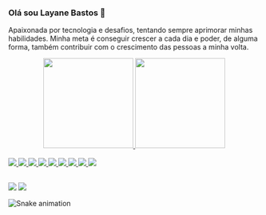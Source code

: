 ### Olá sou Layane Bastos 🤘

Apaixonada por tecnologia e desafios, tentando sempre aprimorar minhas habilidades. Minha meta é conseguir crescer a cada dia e poder, de alguma forma, também contribuir com o crescimento das pessoas a minha volta.

<div align="center">
    <a href="https://beacons.ai/LayaneB">
    <img height="180em" src="https://github-readme-stats.vercel.app/api?username=LayaneB&show_icons=true&theme=midnight-purple">
    <img height="180em" src="https://github-readme-stats.vercel.app/api/top-langs/?username=LayaneB&layout=compact)](https://github.com/LayaneB/github-readme-stats&theme=midnight-purple">
</div>
<!-- ### Tecnologias que uso -->
<div style="display:inline_block"><br/>
    <img src="https://img.shields.io/badge/JavaScript-F7DF1E?style=for-the-badge&logo=javascript&logoColor=black">
    <img src="https://img.shields.io/badge/HTML5-E34F26?style=for-the-badge&logo=html5&logoColor=white">
    <img src="https://img.shields.io/badge/CSS3-1572B6?style=for-the-badge&logo=css3&logoColor=white">
    <img src="https://img.shields.io/badge/TypeScript-007ACC?style=for-the-badge&logo=typescript&logoColor=white">
    <img src="https://img.shields.io/badge/React-20232A?style=for-the-badge&logo=react&logoColor=61DAFB">
    <img src="https://img.shields.io/badge/AngularJS-E23237?style=for-the-badge&logo=angularjs&logoColor=white">
    <img src="https://img.shields.io/badge/styled--components-DB7093?style=for-the-badge&logo=styled-components&logoColor=white">
    <img src="https://img.shields.io/badge/C%23-239120?style=for-the-badge&logo=c-sharp&logoColor=white">
    <img src="https://www.mathworks.com/matlabcentral/images/matlab-file-exchange.svg">
</div>
    
  ##
    
<div>
    <a href="mailto:layanejuvito@gmail.com"><img src="https://img.shields.io/badge/Gmail-D14836?style=for-the-badge&logo=gmail&logoColor=white" target="_blank"></a>
    <a href="https://www.linkedin.com/in/layanebastos/"><img src="https://img.shields.io/badge/LinkedIn-0077B5?style=for-the-badge&logo=linkedin&logoColor=white" target="_blank"></a>
    
</div>

![Snake animation](https://github.com/LayaneB/LayaneB/blob/output/github-contribution-grid-snake.svg)

